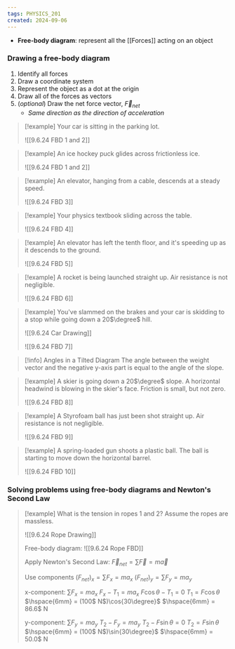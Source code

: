 ```yaml
---
tags: PHYSICS_201
created: 2024-09-06
---
```


- **Free-body diagram**: represent all the [[Forces]] acting on an object

### Drawing a free-body diagram

1. Identify all forces
2. Draw a coordinate system
3. Represent the object as a dot at the origin
4. Draw all of the forces as vectors
5. (*optional*) Draw the net force vector, $\overrightarrow{F}_{net}$
	- *Same direction as the direction of acceleration*

> [!example]
> Your car is sitting in the parking lot.
> 
> ![[9.6.24 FBD 1 and 2]]

> [!example]
> An ice hockey puck glides across frictionless ice.
> 
> ![[9.6.24 FBD 1 and 2]]

> [!example]
> An elevator, hanging from a cable, descends at a steady speed.
> 
> ![[9.6.24 FBD 3]]

> [!example]
> Your physics textbook sliding across the table.
> 
> ![[9.6.24 FBD 4]]

> [!example]
> An elevator has left the tenth floor, and it's speeding up as it descends to the ground.
> 
> ![[9.6.24 FBD 5]]

> [!example]
> A rocket is being launched straight up. Air resistance is not negligible.
> 
> ![[9.6.24 FBD 6]]

> [!example]
> You've slammed on the brakes and your car is skidding to a stop while going down a 20$\degree$ hill.
> 
> ![[9.6.24 Car Drawing]]
> 
> ![[9.6.24 FBD 7]]

> [!info] Angles in a Tilted Diagram
> The angle between the weight vector and the negative y-axis part is equal to the angle of the slope.

> [!example]
> A skier is going down a 20$\degree$ slope. A horizontal headwind is blowing in the skier's face. Friction is small, but not zero.
> 
> ![[9.6.24 FBD 8]]

> [!example]
> A Styrofoam ball has just been shot straight up. Air resistance is not negligible.
> 
> ![[9.6.24 FBD 9]]

> [!example]
> A spring-loaded gun shoots a plastic ball. The ball is starting to move down the horizontal barrel.
> 
> ![[9.6.24 FBD 10]]

### Solving problems using free-body diagrams and Newton's Second Law

> [!example]
> What is the tension in ropes 1 and 2? Assume the ropes are massless.
> 
> ![[9.6.24 Rope Drawing]]
> 
> Free-body diagram:
> ![[9.6.24 Rope FBD]]
> 
> Apply Newton's Second Law:
> $\overrightarrow{F}_{net} = \sum\overrightarrow{F} = m\overrightarrow{a}$
> 
> Use components
> $(F_{net})_x = \sum F_x = ma_x$
> $(F_{net})_y = \sum F_y = ma_y$
> 
> x-component:
> $\sum F_x = ma_x$
> $F_x - T_1 = ma_x$
> $F\cos\theta - T_1 = 0$
> $T_1 = F\cos\theta$
> $\hspace{6mm} = (100$ N$)\cos{30\degree}$
> $\hspace{6mm} = 86.6$ N
> 
> y-component:
> $\sum F_y = ma_y$
> $T_2 - F_y = ma_y$
> $T_2 - F\sin\theta = 0$
> $T_2 = F\sin\theta$
> $\hspace{6mm} = (100$ N$)\sin{30\degree}$
> $\hspace{6mm} = 50.0$ N